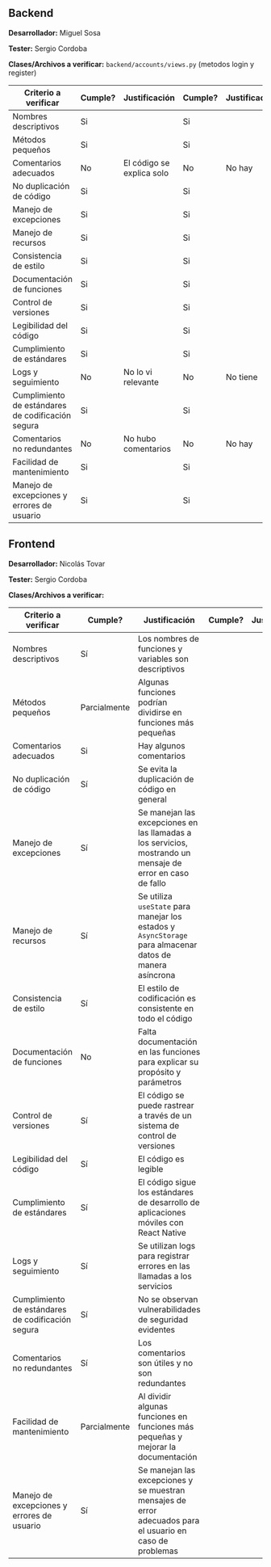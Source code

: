 ## Backend

**Desarrollador:** Miguel Sosa

**Tester:** Sergio Cordoba

**Clases/Archivos a verificar:** `backend/accounts/views.py` (metodos login y register)

| Criterio a verificar                              | Cumple? | Justificación             | Cumple? | Justificación | Notas adicionales |
| ------------------------------------------------- | ------- | ------------------------- | ------- | ------------- | ----------------- |
| Nombres descriptivos                              | Si      |                           | Si        |               |                   |
| Métodos pequeños                                  | Si      |                           | Si        |               |                   |
| Comentarios adecuados                             | No      | El código se explica solo | No        | No hay              |                   |
| No duplicación de código                          | Si      |                           | Si        |               |                   |
| Manejo de excepciones                             | Si      |                           | Si        |               |                   |
| Manejo de recursos                                | Si      |                           | Si        |               |                   |
| Consistencia de estilo                            | Si      |                           | Si        |               |                   |
| Documentación de funciones                        | Si      |                           | Si        |               |                   |
| Control de versiones                              | Si      |                           | Si        |               |                   |
| Legibilidad del código                            | Si      |                           | Si        |               |                   |
| Cumplimiento de estándares                        | Si      |                           | Si        |               |                   |
| Logs y seguimiento                                | No      | No lo vi relevante        | No        | No tiene              |                   |
| Cumplimiento de estándares de codificación segura | Si      |                           | Si        |               |                   |
| Comentarios no redundantes                        | No      | No hubo comentarios       | No        | No hay              |                   |
| Facilidad de mantenimiento                        | Si      |                           | Si        |               |                   |
| Manejo de excepciones y errores de usuario        | Si      |                           | Si        |               |                   |

## Frontend

**Desarrollador:** Nicolás Tovar

**Tester:** Sergio Cordoba

**Clases/Archivos a verificar:**

| Criterio a verificar                              | Cumple?      | Justificación                                                                                              | Cumple? | Justificación | Notas adicionales |
| ------------------------------------------------- | ------------ | ---------------------------------------------------------------------------------------------------------- | ------- | ------------- | ----------------- |
| Nombres descriptivos                              | Sí           | Los nombres de funciones y variables son descriptivos                                                      |         |               |                   |
| Métodos pequeños                                  | Parcialmente | Algunas funciones podrían dividirse en funciones más pequeñas                                              |         |               |                   |
| Comentarios adecuados                             | Si           | Hay algunos comentarios                                                                                    |         |               |                   |
| No duplicación de código                          | Sí           | Se evita la duplicación de código en general                                                               |         |               |                   |
| Manejo de excepciones                             | Sí           | Se manejan las excepciones en las llamadas a los servicios, mostrando un mensaje de error en caso de fallo |         |               |                   |
| Manejo de recursos                                | Sí           | Se utiliza `useState` para manejar los estados y `AsyncStorage` para almacenar datos de manera asíncrona   |         |               |                   |
| Consistencia de estilo                            | Sí           | El estilo de codificación es consistente en todo el código                                                 |         |               |                   |
| Documentación de funciones                        | No           | Falta documentación en las funciones para explicar su propósito y parámetros                               |         |               |                   |
| Control de versiones                              | Sí           | El código se puede rastrear a través de un sistema de control de versiones                                 |         |               |                   |
| Legibilidad del código                            | Sí           | El código es legible                                                                                       |         |               |                   |
| Cumplimiento de estándares                        | Sí           | El código sigue los estándares de desarrollo de aplicaciones móviles con React Native                      |         |               |                   |
| Logs y seguimiento                                | Sí           | Se utilizan logs para registrar errores en las llamadas a los servicios                                    |         |               |                   |
| Cumplimiento de estándares de codificación segura | Sí           | No se observan vulnerabilidades de seguridad evidentes                                                     |         |               |                   |
| Comentarios no redundantes                        | Sí           | Los comentarios son útiles y no son redundantes                                                            |         |               |                   |
| Facilidad de mantenimiento                        | Parcialmente | Al dividir algunas funciones en funciones más pequeñas y mejorar la documentación                          |         |               |                   |
| Manejo de excepciones y errores de usuario        | Sí           | Se manejan las excepciones y se muestran mensajes de error adecuados para el usuario en caso de problemas  |         |               |                   |
